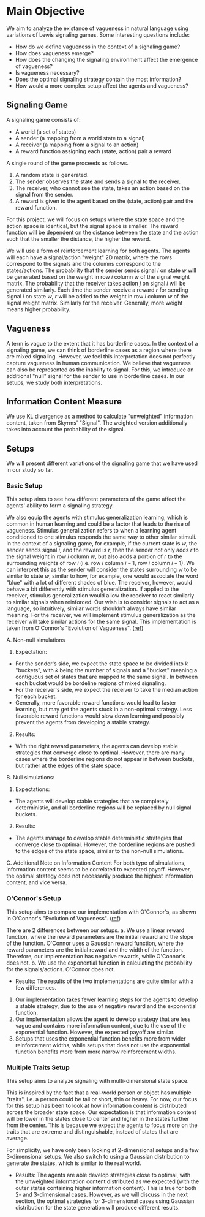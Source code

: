 # Main Objective
We aim to analyze the existance of vagueness in natural language using variations of Lewis signaling games. Some interesting questions include:
 - How do we define vagueness in the context of a signaling game?
 - How does vagueness emerge?
 - How does the changing the signaling environment affect the emergence of vagueness?
 - Is vagueness necessary?
 - Does the optimal signaling strategy contain the most information?
 - How would a more complex setup affect the agents and vagueness?

## Signaling Game
A signaling game consists of:
 - A world (a set of states)
 - A sender (a mapping from a world state to a signal)
 - A receiver (a mapping from a signal to an action)
 - A reward function assigning each (state, action) pair a reward

A single round of the game proceeds as follows.
 1. A random state is generated.
 2. The sender observes the state and sends a signal to the receiver.
 3. The receiver, who cannot see the state, takes an action based on the signal from the sender.
 4. A reward is given to the agent based on the (state, action) pair and the reward function.

For this project, we will focus on setups where the state space and the action space is identical, but the signal space is smaller. The reward function will be dependent on the distance between the state and the action such that the smaller the distance, the higher the reward. 

We will use a form of reinforcement learning for both agents. The agents will each have a signal/action "weight" 2D matrix, where the rows correspond to the signals and the columns correspond to the states/actions. The probability that the sender sends signal $i$ on state $w$ will be generated based on the weight in row $i$ column $w$ of the signal weight matrix. The probability that the receiver takes action $j$ on signal $i$ will be generated similarly. Each time the sender receive a reward $r$ for sending signal $i$ on state $w$, $r$ will be added to the weight in row $i$ column $w$ of the signal weight matrix. Similarly for the receiver. Generally, more weight means higher probability.

## Vagueness
A term is vague to the extent that it has borderline cases. In the context of a signaling game, we can think of borderline cases as a region where there are mixed signaling. However, we feel this interpretation does not perfectly capture vagueness in human communication. We believe that vagueness can also be represented as the inability to signal. For this, we introduce an additional "null" signal for the sender to use in borderline cases. In our setups, we study both interpretations.

## Information Content Measure
We use KL divergence as a method to calculate "unweighted" information content, taken from Skyrms' "Signal". The weighted version additionally takes into account the probability of the signal.

## Setups
We will present different variations of the signaling game that we have used in our study so far.

### Basic Setup
This setup aims to see how different parameters of the game affect the agents' ability to form a signaling strategy. 

We also equip the agents with stimulus generalization learning, which is common in human learning and could be a factor that leads to the rise of vagueness. Stimulus generalization refers to when a learning agent conditioned to one stimulus responds the same way to other similar stimuli. In the context of a signaling game, for example, if the current state is $w$, the sender sends signal $i$, and the reward is $r$, then the sender not only adds $r$ to the signal weight in row $i$ column $w$, but also adds a portion of $r$ to the surrounding weights of row $i$ (i.e. row $i$ column $i-1$, row $i$ column $i+1$). We can interpret this as the sender will consider the states surrounding $w$ to be similar to state $w$, similar to how, for example, one would associate the word "blue" with a lot of different shades of blue. The receiver, however, would behave a bit differently with stimulus generalization. If applied to the receiver, stimulus generalization would allow the receiver to react similarly to similar signals when reinforced. Our wish is to consider signals to act as a language, so intuitively, similar words shouldn't always have similar meaning. For the receiver, we will implement stimulus generalization as the receiver will take similar actions for the same signal. This implementation is taken from O'Connor's "Evolution of Vagueness". ([ref](https://cailinoconnor.com/wp-content/uploads/2015/03/The_Evolution_of_Vagueness_official.pdf))

A. Non-null simulations
1. Expectation:
- For the sender's side, we expect the state space to be divided into $k$ "buckets", with $k$ being the number of signals and a "bucket" meaning a contiguous set of states that are mapped to the same signal. In between each bucket would be bordeline regions of mixed signaling.
- For the receiver's side, we expect the receiver to take the median action for each bucket.
- Generally, more favorable reward functions would lead to faster learning, but may get the agents stuck in a non-optimal strategy. Less favorable reward functions would slow down learning and possibly prevent the agents from developing a stable strategy.
2. Results:
- With the right reward parameters, the agents can develop stable strategies that converge close to optimal. However, there are many cases where the borderline regions do not appear in between buckets, but rather at the edges of the state space.

B. Null simulations:
1. Expectations:
- The agents will develop stable strategies that are completely deterministic, and all borderline regions will be replaced by null signal buckets.

2. Results:
- The agents manage to develop stable deterministic strategies that converge close to optimal. However, the borderline regions are pushed to the edges of the state space, similar to the non-null simulations.

C. Additional Note on Information Content
For both type of simulations, information content seems to be correlated to expected payoff. However, the optimal strategy does not necessarily produce the highest information content, and vice versa.

### O'Connor's Setup
This setup aims to compare our implementation with O'Connor's, as shown in O'Connor's "Evolution of Vagueness". ([ref](https://cailinoconnor.com/wp-content/uploads/2015/03/The_Evolution_of_Vagueness_official.pdf))

There are 2 differences between our setups.
a. We use a linear reward function, where the reward parameters are the initial reward and the slope of the function. O'Connor uses a Gaussian reward function, where the reward parameters are the initial reward and the width of the function. Therefore, our implementation has negative rewards, while O'Connor's does not.
b. We use the exponential function in calculating the probability for the signals/actions. O'Connor does not.

* Results:
The results of the two implementations are quite similar with a few differences.
1. Our implementation takes fewer learning steps for the agents to develop a stable strategy, due to the use of negative reward and the exponential function.
2. Our implementation allows the agent to develop strategy that are less vague and contains more information content, due to the use of the exponential function. However, the expected payoff are similar.
3. Setups that uses the exponential function benefits more from wider reinforcement widths, while setups that does not use the exponential function benefits more from more narrow reinforcement widths.

### Multiple Traits Setup
This setup aims to analyze signaling with multi-dimensional state space. 

This is inspired by the fact that a real-world person or object has multiple "traits", i.e. a person could be tall or short, thin or heavy. For now, our focus for this setup has been to look at how information content is distributed across the broader state space. Our expectation is that information content will be lower in the states close to center and higher in the states further from the center. This is because we expect the agents to focus more on the traits that are extreme and distinguishable, instead of states that are average.

For simplicity, we have only been looking at 2-dimensional setups and a few 3-dimensional setups. We also switch to using a Gaussian distribution to generate the states, which is similar to the real world.

* Results:
The agents are able develop strategies close to optimal, with the unweighted information content distributed as we expected (with the outer states containing higher information content). This is true for both 2- and 3-dimensional cases. However, as we will discuss in the next section, the optimal strategies for 3-dimensional cases using Gaussian distribution for the state generation will produce different results.
